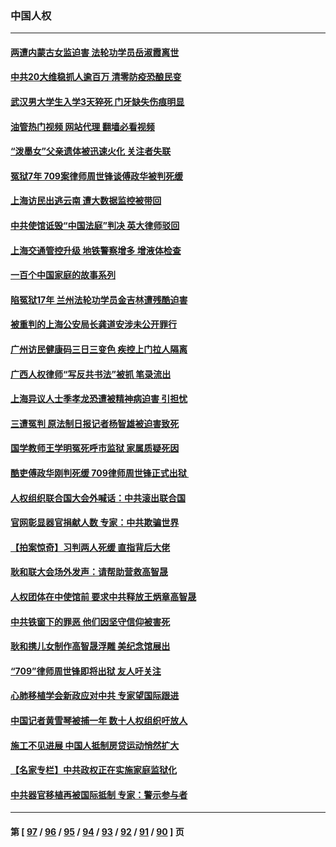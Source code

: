 ### 中国人权
---
#### [两遭内蒙古女监迫害 法轮功学员岳淑霞离世](../../pages/ncid278/n13834576.md?09292045) 
#### [中共20大维稳抓人逾百万 清零防疫恐酿民变](../../pages/ncid278/n13834610.md?09292045) 
#### [武汉男大学生入学3天猝死 门牙缺失伤痕明显](../../pages/ncid278/n13834441.md?09292045) 
#### [油管热门视频 网站代理 翻墙必看视频](http://209.222.30.114:81/youtube.html?09292045)
#### [“泼墨女”父亲遗体被迅速火化 关注者失联](../../pages/ncid278/n13834141.md?09292045) 
#### [冤狱7年 709案律师周世锋谈傅政华被判死缓](../../pages/ncid278/n13834019.md?09292045) 
#### [上海访民出逃云南 遭大数据监控被带回](../../pages/ncid278/n13834069.md?09292045) 
#### [中共使馆诋毁“中国法庭”判决 英大律师驳回](../../pages/ncid278/n13833945.md?09292045) 
#### [上海交通管控升级 地铁警察增多 增液体检查](../../pages/ncid278/n13833610.md?09292045) 
#### [一百个中国家庭的故事系列](../../pages/ncid278/n13833308.md?09292045) 
#### [陷冤狱17年 兰州法轮功学员金吉林遭残酷迫害](../../pages/ncid278/n13832422.md?09292045) 
#### [被重判的上海公安局长龚道安涉未公开罪行](../../pages/ncid278/n13831922.md?09292045) 
#### [广州访民健康码三日三变色 疾控上门拉人隔离](../../pages/ncid278/n13832404.md?09292045) 
#### [广西人权律师“写反共书法”被抓 笔录流出](../../pages/ncid278/n13832265.md?09292045) 
#### [上海异议人士季孝龙恐遭被精神病迫害 引担忧](../../pages/ncid278/n13831968.md?09292045) 
#### [三遭冤判 原法制日报记者杨智雄被迫害致死](../../pages/ncid278/n13830419.md?09292045) 
#### [国学教师王学明冤死呼市监狱 家属质疑死因](../../pages/ncid278/n13831866.md?09292045) 
#### [酷吏傅政华刚判死缓 709律师周世锋正式出狱 ](../../pages/ncid278/n13831911.md?09292045) 
#### [人权组织联合国大会外喊话：中共滚出联合国](../../pages/ncid278/n13831715.md?09292045) 
#### [官网彰显器官捐献人数 专家：中共欺骗世界](../../pages/ncid278/n13831538.md?09292045) 
#### [【拍案惊奇】习判两人死缓 直指背后大佬](../../pages/ncid278/n13831371.md?09292045) 
#### [耿和联大会场外发声：请帮助营救高智晟](../../pages/ncid278/n13831015.md?09292045) 
#### [人权团体在中使馆前 要求中共释放王炳章高智晟](../../pages/ncid278/n13830116.md?09292045) 
#### [中共铁窗下的罪恶 他们因坚守信仰被害死](../../pages/ncid278/n13828898.md?09292045) 
#### [耿和携儿女制作高智晟浮雕 美纪念馆展出](../../pages/ncid278/n13829624.md?09292045) 
#### [“709”律师周世锋即将出狱 友人吁关注](../../pages/ncid278/n13828809.md?09292045) 
#### [心肺移植学会新政应对中共 专家望国际跟进](../../pages/ncid278/n13829043.md?09292045) 
#### [中国记者黄雪琴被捕一年 数十人权组织吁放人](../../pages/ncid278/n13828630.md?09292045) 
#### [施工不见进展 中国人抵制房贷运动悄然扩大](../../pages/ncid278/n13828435.md?09292045) 
#### [【名家专栏】中共政权正在实施家庭监狱化](../../pages/ncid278/n13828326.md?09292045) 
#### [中共器官移植再被国际抵制 专家：警示参与者](../../pages/ncid278/n13828208.md?09292045) 

---
#### 第 [ [97](./97.md?09292045) / [96](./96.md?09292045) / [95](./95.md?09292045) / [94](./94.md?09292045) / [93](./93.md?09292045) / [92](./92.md?09292045) / [91](./91.md?09292045) / [90](./90.md?09292045) ] 页
